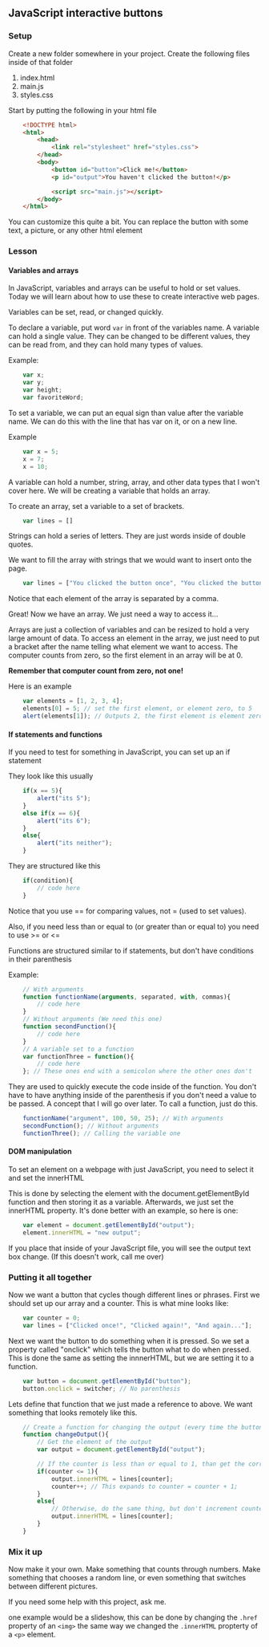 ## JavaScript interactive buttons

### Setup

Create a new folder somewhere in your project. Create the following files inside of that folder

1. index.html
2. main.js
3. styles.css

Start by putting the following in your html file
```html
    <!DOCTYPE html>
    <html>
        <head>
            <link rel="stylesheet" href="styles.css">
        </head>
        <body>
            <button id="button">Click me!</button>
            <p id="output">You haven't clicked the button!</p>

            <script src="main.js"></script>
        </body>
    </html>
```

You can customize this quite a bit. You can replace the button with some text, 
a picture, or any other html element

### Lesson

#### Variables and arrays

In JavaScript, variables and arrays can be useful to hold or set values. 
Today we will learn about how to use these to create interactive web pages.

Variables can be set, read, or changed quickly.

To declare a variable, put word `var` in front of the variables name. 
A variable can hold a single value. They can be changed to be different
values, they can be read from, and they can hold many types of values.

Example:
```js
    var x;
    var y;
    var height;
    var favoriteWord;
```

To set a variable, we can put an equal sign than value after the variable name.
We can do this with the line that has var on it, or on a new line.

Example
```js
    var x = 5;
    x = 7;
    x = 10;
```

A variable can hold a number, string, array, and other data types that I won't cover here.
We will be creating a variable that holds an array.

To create an array, set a variable to a set of brackets.
```js
    var lines = []
```

Strings can hold a series of letters. They are just words inside of double quotes.

We want to fill the array with strings that we would want to insert onto the page.
```js
    var lines = ["You clicked the button once", "You clicked the button again", "And again..."];
```

Notice that each element of the array is separated by a comma.

Great! Now we have an array. We just need a way to access it...

Arrays are just a collection of variables and can be resized to hold a very large amount of data.
To access an element in the array, we just need to put a bracket after the name telling what element
we want to access. The computer counts from zero, so the first element in an array will be at 0.

**Remember that computer count from zero, not one!**

Here is an example
```js
    var elements = [1, 2, 3, 4];
    elements[0] = 5; // set the first element, or element zero, to 5
    alert(elements[1]); // Outputs 2, the first element is element zero, not element one
```

#### If statements and functions

If you need to test for something in JavaScript, you can set up an if statement

They look like this usually
```js
    if(x == 5){
        alert("its 5");
    }
    else if(x == 6){
        alert("its 6");
    }
    else{
        alert("its neither");
    }
```

They are structured like this
```js
    if(condition){
        // code here
    }
```

Notice that you use == for comparing values, not = (used to set values).

Also, if you need less than or equal to (or greater than or equal to) you need to use >= or <=

Functions are structured similar to if statements, but don't have conditions in their parenthesis

Example:
```js
    // With arguments
    function functionName(arguments, separated, with, commas){
        // code here 
    }
    // Without arguments (We need this one)
    function secondFunction(){
        // code here
    }
    // A variable set to a function
    var functionThree = function(){
        // code here
    }; // These ones end with a semicolon where the other ones don't
```

They are used to quickly execute the code inside of the function. You don't have to have
anything inside of the parenthesis if you don't need a value to be passed. A concept that
I will go over later. To call a function, just do this.

```js
    functionName("argument", 100, 50, 25); // With arguments
    secondFunction(); // Without arguments
    functionThree(); // Calling the variable one 
```

#### DOM manipulation

To set an element on a webpage with just JavaScript, you need to select it and set the innerHTML

This is done by selecting the element with the document.getElementById function and then storing
it as a variable. Afterwards, we just set the innerHTML property. It's done better with an
example, so here is one:

```js
    var element = document.getElementById("output");
    element.innerHTML = "new output";
```

If you place that inside of your JavaScript file, you will see the output text box change.
(If this doesn't work, call me over)

### Putting it all together

Now we want a button that cycles though different lines or phrases.
First we should set up our array and a counter. This is what mine looks like:

```js
    var counter = 0;
    var lines = ["Clicked once!", "Clicked again!", "And again..."];
```

Next we want the button to do something when it is pressed. So we set a property called "onclick"
which tells the button what to do when pressed. This is done the same as setting the innnerHTML,
but we are setting it to a function.

```js
    var button = document.getElementById("button");
    button.onclick = switcher; // No parenthesis
```

Lets define that function that we just made a reference to above. We want something
that looks remotely like this.

```js
    // Create a function for changing the output (every time the button is pressed)
    function changeOutput(){
        // Get the element of the output
        var output = document.getElementById("output");

        // If the counter is less than or equal to 1, than get the correct line from lines
        if(counter <= 1){
            output.innerHTML = lines[counter];
            counter++; // This expands to counter = counter + 1;
        }
        else{
            // Otherwise, do the same thing, but don't increment counter
            output.innerHTML = lines[counter];
        }
    }
```

### Mix it up

Now make it your own. Make something that counts through numbers. Make something that
chooses a random line, or even something that switches between different pictures.

If you need some help with this project, ask me.

one example would be a slideshow, this can be done by changing the `.href` property of an `<img>`
the same way we changed the `.innerHTML` propterty of a `<p>` element.
